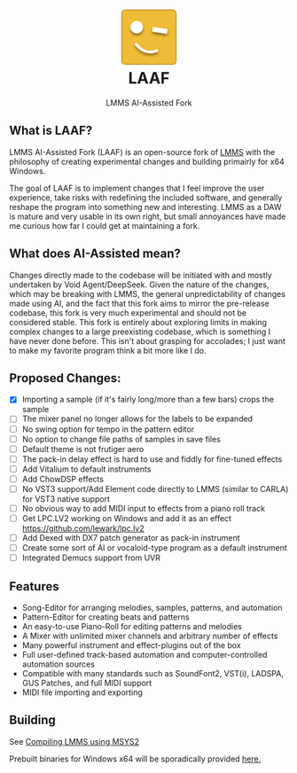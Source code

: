 <div align="center">
	<h1>
	<img src="./LAAF Logo.png" width=100px alt="LAAF Logo"><br>LAAF
	</h1>
	<p>LMMS AI-Assisted Fork</p>
</div>

## What is LAAF?

LMMS AI-Assisted Fork (LAAF) is an open-source fork of [LMMS](https://github.com/LMMS) with the philosophy of creating experimental changes and building primairly for x64 Windows.

The goal of LAAF is to implement changes that I feel improve the user experience, take risks with redefining the included software, and generally reshape the program into something new and interesting. LMMS as a DAW is mature and very usable in its own right, but small annoyances have made me curious how far I could get at maintaining a fork.

## What does AI-Assisted mean?

Changes directly made to the codebase will be initiated with and mostly undertaken by Void Agent/DeepSeek. Given the nature of the changes, which may be breaking with LMMS, the general unpredictability of changes made using AI, and the fact that this fork aims to mirror the pre-release codebase, this fork is very much experimental and should not be considered stable. This fork is entirely about exploring limits in making complex changes to a large preexisting codebase, which is something I have never done before. This isn't about grasping for accolades; I just want to make my favorite program think a bit more like I do.

## Proposed Changes:
- [x] Importing a sample (if it's fairly long/more than a few bars) crops the sample
- [ ] The mixer panel no longer allows for the labels to be expanded
- [ ] No swing option for tempo in the pattern editor
- [ ] No option to change file paths of samples in save files
- [ ] Default theme is not frutiger aero
- [ ] The pack-in delay effect is hard to use and fiddly for fine-tuned effects
- [ ] Add Vitalium to default instruments
- [ ] Add ChowDSP effects
- [ ] No VST3 support/Add Element code directly to LMMS (similar to CARLA) for VST3 native support
- [ ] No obvious way to add MIDI input to effects from a piano roll track
- [ ] Get LPC.LV2 working on Windows and add it as an effect https://github.com/lewark/lpc.lv2
- [ ] Add Dexed with DX7 patch generator as pack-in instrument
- [ ] Create some sort of AI or vocaloid-type program as a default instrument
- [ ] Integrated Demucs support from UVR

## Features

* Song-Editor for arranging melodies, samples, patterns, and automation
* Pattern-Editor for creating beats and patterns
* An easy-to-use Piano-Roll for editing patterns and melodies
* A Mixer with unlimited mixer channels and arbitrary number of effects
* Many powerful instrument and effect-plugins out of the box
* Full user-defined track-based automation and computer-controlled automation sources
* Compatible with many standards such as SoundFont2, VST(i), LADSPA, GUS Patches, and full MIDI support
* MIDI file importing and exporting

## Building

See [Compiling LMMS using MSYS2](https://github.com/LMMS/lmms/wiki/dependencies-windows#windows-msys2)

Prebuilt binaries for Windows x64 will be sporadically provided [here.](https://github.com/EuphoricPenguin/LAAF/releases)
